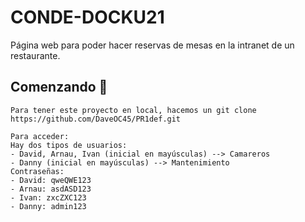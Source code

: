 # CONDE-DOCKU21
Página web para poder hacer reservas de mesas en la intranet de un restaurante.

## Comenzando 🚀
```
Para tener este proyecto en local, hacemos un git clone https://github.com/DaveOC45/PR1def.git

Para acceder:
Hay dos tipos de usuarios:
- David, Arnau, Ivan (inicial en mayúsculas) --> Camareros
- Danny (inicial en mayúsculas) --> Mantenimiento
Contraseñas:
- David: qweQWE123
- Arnau: asdASD123
- Ivan: zxcZXC123
- Danny: admin123
```
